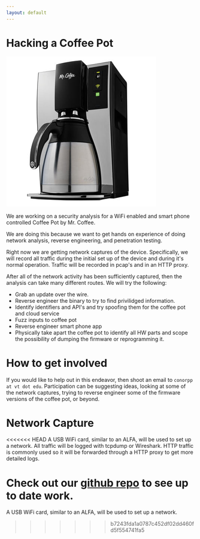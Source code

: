 ```yaml
---
layout: default
---
```



Hacking a Coffee Pot
====================

![Coffee pot](/images/coffeepot/coffeepot.jpg)

We are working on a security analysis for a WiFi enabled
and smart phone controlled Coffee Pot by Mr. Coffee.

We are doing this because we want to get hands on experience
of doing network analysis, reverse engineering, and penetration testing.

Right now we are getting network captures of the device. Specifically,
we will record all traffic during the initial set up of the device and 
during it's normal operation.  Traffic will be recorded in pcap's and in
an HTTP proxy.

After all of the network activity has been sufficiently captured, then
the analysis can take many different routes.  We will try the following:

* Grab an update over the wire.
* Reverse engineer the binary to try to find privilidged information.
* Identify identifiers and API's and try spoofing them for the coffee pot and cloud service
* Fuzz inputs to coffee pot
* Reverse engineer smart phone app
* Physically take apart the coffee pot to identify all HW parts and scope the possibility of dumping the firmware or reprogramming it.

How to get involved
===================
If you would like to help out in this endeavor, then shoot an email to `conorpp at vt dot edu`.
Participation can be suggesting ideas, looking at some of the network captures, trying to reverse
engineer some of the firmware versions of the coffee pot, or beyond.

Network Capture
===============

<<<<<<< HEAD
A USB WiFi card, similar to an ALFA, will be used to set up a network.  All traffic will be
logged with tcpdump or Wireshark.  HTTP traffic is commonly used so it will be forwarded through
a HTTP proxy to get more detailed logs.


Check out our [github repo](https://github.com/vtcsec/coffeepot) to see up to date work.
=======
A USB WiFi card, similar to an ALFA, will be used to set up a network.
>>>>>>> b7243fda1a0787c452df02dd460fd5f554741fa5



